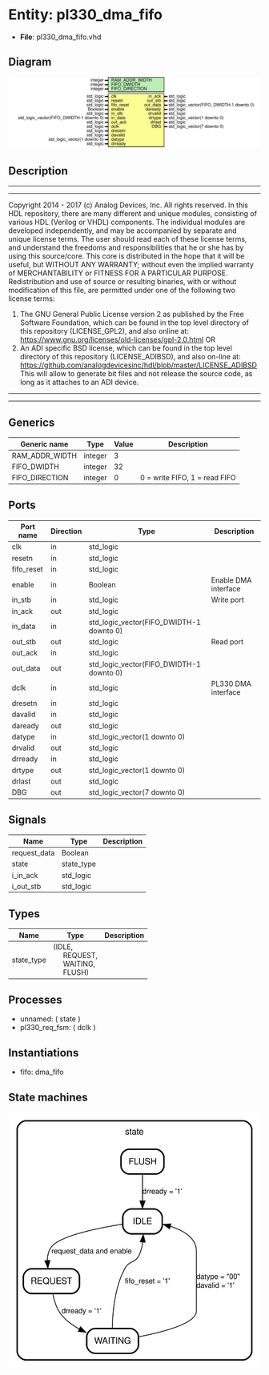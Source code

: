 # Entity: pl330_dma_fifo

- **File**: pl330_dma_fifo.vhd
## Diagram

![Diagram](pl330_dma_fifo.svg "Diagram")
## Description

***************************************************************************
***************************************************************************
Copyright 2014 - 2017 (c) Analog Devices, Inc. All rights reserved.
In this HDL repository, there are many different and unique modules, consisting
of various HDL (Verilog or VHDL) components. The individual modules are
developed independently, and may be accompanied by separate and unique license
terms.
The user should read each of these license terms, and understand the
freedoms and responsibilities that he or she has by using this source/core.
This core is distributed in the hope that it will be useful, but WITHOUT ANY
WARRANTY; without even the implied warranty of MERCHANTABILITY or FITNESS FOR
A PARTICULAR PURPOSE.
Redistribution and use of source or resulting binaries, with or without modification
of this file, are permitted under one of the following two license terms:
  1. The GNU General Public License version 2 as published by the
     Free Software Foundation, which can be found in the top level directory
     of this repository (LICENSE_GPL2), and also online at:
     <https://www.gnu.org/licenses/old-licenses/gpl-2.0.html>
OR
  2. An ADI specific BSD license, which can be found in the top level directory
     of this repository (LICENSE_ADIBSD), and also on-line at:
     https://github.com/analogdevicesinc/hdl/blob/master/LICENSE_ADIBSD
     This will allow to generate bit files and not release the source code,
     as long as it attaches to an ADI device.
***************************************************************************
***************************************************************************
## Generics

| Generic name   | Type    | Value | Description                   |
| -------------- | ------- | ----- | ----------------------------- |
| RAM_ADDR_WIDTH | integer | 3     |                               |
| FIFO_DWIDTH    | integer | 32    |                               |
| FIFO_DIRECTION | integer | 0     | 0 = write FIFO, 1 = read FIFO |
## Ports

| Port name  | Direction | Type                                     | Description          |
| ---------- | --------- | ---------------------------------------- | -------------------- |
| clk        | in        | std_logic                                |                      |
| resetn     | in        | std_logic                                |                      |
| fifo_reset | in        | std_logic                                |                      |
| enable     | in        | Boolean                                  | Enable DMA interface |
| in_stb     | in        | std_logic                                | Write port           |
| in_ack     | out       | std_logic                                |                      |
| in_data    | in        | std_logic_vector(FIFO_DWIDTH-1 downto 0) |                      |
| out_stb    | out       | std_logic                                | Read port            |
| out_ack    | in        | std_logic                                |                      |
| out_data   | out       | std_logic_vector(FIFO_DWIDTH-1 downto 0) |                      |
| dclk       | in        | std_logic                                | PL330 DMA interface  |
| dresetn    | in        | std_logic                                |                      |
| davalid    | in        | std_logic                                |                      |
| daready    | out       | std_logic                                |                      |
| datype     | in        | std_logic_vector(1 downto 0)             |                      |
| drvalid    | out       | std_logic                                |                      |
| drready    | in        | std_logic                                |                      |
| drtype     | out       | std_logic_vector(1 downto 0)             |                      |
| drlast     | out       | std_logic                                |                      |
| DBG        | out       | std_logic_vector(7 downto 0)             |                      |
## Signals

| Name         | Type       | Description |
| ------------ | ---------- | ----------- |
| request_data | Boolean    |             |
| state        | state_type |             |
| i_in_ack     | std_logic  |             |
| i_out_stb    | std_logic  |             |
## Types

| Name       | Type                                                                                                                                         | Description |
| ---------- | -------------------------------------------------------------------------------------------------------------------------------------------- | ----------- |
| state_type | (IDLE,<br><span style="padding-left:20px"> REQUEST,<br><span style="padding-left:20px"> WAITING,<br><span style="padding-left:20px"> FLUSH)  |             |
## Processes
- unnamed: ( state )
- pl330_req_fsm: ( dclk )
## Instantiations

- fifo: dma_fifo
## State machines

![Diagram_state_machine_0]( stm_pl330_dma_fifo_00.svg "Diagram")